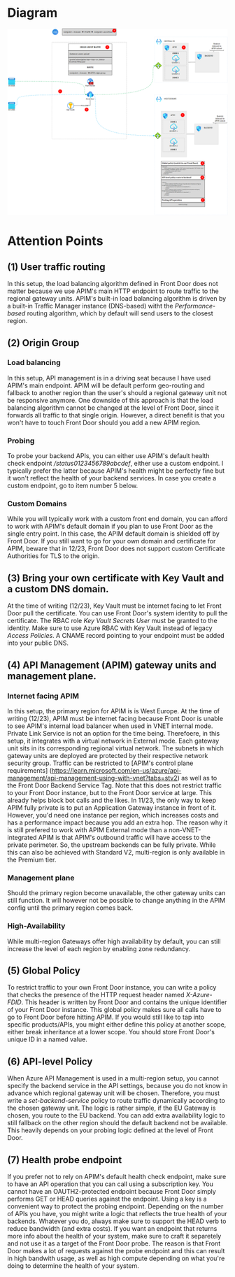
# Diagram
![frontdoor-apim-option1](../../images/frontdoorapim2.png)

# Attention Points
## (1) User traffic routing 
In this setup, the load balancing algorithm defined in Front Door does not matter because we use APIM's main HTTP endpoint to route traffic to the regional gateway units. APIM's built-in load balancing algorithm is driven by a built-in Traffic Manager instance (DNS-based) witht the *Performance-based* routing algorithm, which by default will send users to the closest region.

## (2) Origin Group
### Load balancing
In this setup, API management is in a driving seat because I have used APIM's main endpoint. APIM will be default perform geo-routing and fallback to another region than the user's should a regional gateway unit not be responsive anymore. 
One downside of this approach is that the load balancing algorithm cannot be changed at the level of Front Door, since it forwards all traffic to that single origin. However, a direct benefit is that you won't have to touch Front Door should you add a new APIM region.
### Probing
To probe your backend APIs, you can either use APIM's default health check endpoint */status0123456789abcdef*, either use a custom endpoint. I typically prefer the latter because APIM's health might be perfectly fine but it won't reflect the health of your backend services. In case you create a custom endpoint, go to item number 5 below. 
### Custom Domains
While you will typically work with a custom front end domain, you can afford to work with APIM's default domain if you plan to use Front Door as the single entry point. In this case, the APIM default domain is shielded off by Front Door. If you still want to go for your own domain and certificate for APIM, beware that in 12/23, Front Door does not support custom Certificate Authorities for TLS to the origin.

## (3) Bring your own certificate with Key Vault and a custom DNS domain.
At the time of writing (12/23), Key Vault must be internet facing to let Front Door pull the certificate. You can use Front Door's system identity to pull the certificate. The RBAC role *Key Vault Secrets User* must be granted to the identity. Make sure to use Azure RBAC with Key Vault instead of legacy *Access Policies*. A CNAME record pointing to your endpoint must be added into your public DNS.


## (4) API Management (APIM) gateway units and management plane.
### Internet facing APIM
In this setup, the primary region for APIM is is West Europe. At the time of writing (12/23), APIM must be internet facing because Front Door is unable to see APIM's internal load balancer when used in VNET internal mode. Private Link Service is not an option for the time being. 
Therefoere, in this setup, it integrates with a virtual network in External mode. Each gateway unit sits in its corresponding regional virtual network. The subnets in which gateway units are deployed are protected by their respective network security group. 
Traffic can be restricted to [APIM's control plane requirements] (https://learn.microsoft.com/en-us/azure/api-management/api-management-using-with-vnet?tabs=stv2) as well as to the Front Door Backend Service Tag. Note that this does not restrict traffic to your Front Door instance, but to the Front Door service at large. This already helps block bot calls and the likes. In 11/23, the only way to keep APIM fully private is to put an Application Gateway instance in front of it. However, you'd need one instance per region, which increases costs and has a performance impact because you add an extra hop. The reason why it is still prefered to work with APIM External mode than a non-VNET-integrated APIM is that APIM's outbound traffic will have access to the private perimeter. So, the upstream backends can be fully private. While this can also be achieved with Standard V2, multi-region is only available in the Premium tier.
### Management plane
Should the primary region become unavailable, the other gateway units can still function. It will however not be possible to change anything in the APIM config until the primary region comes back.
### High-Availability
While multi-region Gateways offer high availability by default, you can still increase the level of each region by enabling zone redundancy.

## (5) Global Policy
To restrict traffic to your own Front Door instance, you can write a policy that checks the presence of the HTTP request header named *X-Azure-FDID*. This header is written by Front Door and contains the unique identifier of your Front Door instance.
This global policy makes sure all calls have to go to Front Door before hitting APIM. If you would still like to tap into specific products/APIs, you might either define this policy at another scope, either break inheritance at a lower scope.
You should store Front Door's unique ID in a named value.

## (6) API-level Policy
When Azure API Management is used in a multi-region setup, you cannot specify the backend service in the API settings, because you do not know in advance which regional gateway unit will be chosen. Therefore, you must write a *set-backend-service* policy to route traffic dynamically according to the chosen gateway unit. The logic is rather simple, if the EU Gateway is chosen, you route to the EU backend. You can add extra availability logic to still fallback on the other region should the default backend not be available. This heavily depends on your probing logic defined at the level of Front Door. 

## (7) Health probe endpoint
If you prefer not to rely on APIM's default health check endpoint, make sure to have an API operation that you can call using a subscription key. You cannot have an OAUTH2-protected endpoint because Front Door simply performs GET or HEAD queries against the endpoint. Using a key is a convenient way to protect the probing endpoint. Depending on the number of APIs you have, you might write a logic that reflects the true health of your backends. Whatever you do, always make sure to support the HEAD verb to reduce bandwidth (and extra costs). If you want an endpoint that returns more info about the health of your system, make sure to craft it separetely and not use it as a target of the Front Door probe. The reason is that Front Door makes a lot of requests against the probe endpoint and this can result in high bandwith usage, as well as high compute depending on what you're doing to determine the health of your system.
